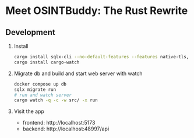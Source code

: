 # Meet OSINTBuddy: The Rust Rewrite


## Development

1. Install
   ```bash
   cargo install sqlx-cli --no-default-features --features native-tls,postgres
   cargo install cargo-watch
   ```

2. Migrate db and build and start web server with watch
   ```bash
   docker compose up db
   sqlx migrate run
   # run and watch server
   cargo watch -q -c -w src/ -x run
   ```

3. Visit the app
   - frontend: http://localhost:5173
   - backend: http://localhost:48997/api
